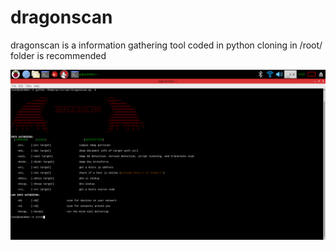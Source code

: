 # dragonscan
dragonscan is a information gathering tool coded in python cloning in /root/ folder is recommended

![](script/pictures)
